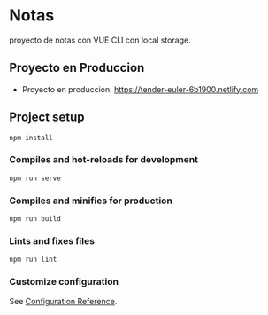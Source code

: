 # Notas
proyecto de notas con VUE CLI con local storage.

## Proyecto en Produccion
 - Proyecto en produccion: https://tender-euler-6b1900.netlify.com

## Project setup
```
npm install
```

### Compiles and hot-reloads for development
```
npm run serve
```

### Compiles and minifies for production
```
npm run build
```

### Lints and fixes files
```
npm run lint
```

### Customize configuration
See [Configuration Reference](https://cli.vuejs.org/config/).
